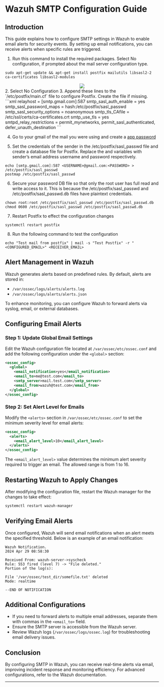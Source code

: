 # Wazuh SMTP Configuration Guide

## Introduction
This guide explains how to configure SMTP settings in Wazuh to enable email alerts for security events. By setting up email notifications, you can receive alerts when specific rules are triggered.

1. Run this command to install the required packages. Select No configuration, if prompted about the mail server configuration type.
```
sudo apt-get update && apt-get install postfix mailutils libsasl2-2 ca-certificates libsasl2-modules
```
<div align=center>
  <img src="https://github.com/user-attachments/assets/882e4fa6-f1ed-49e7-9e06-21013b8dafda"></img>
</div>
2. Select No Configuration
3. Append these lines to the `/etc/postfix/main.cf` file to configure Postfix. Create the file if missing.
```xml
relayhost = [smtp.gmail.com]:587
smtp_sasl_auth_enable = yes
smtp_sasl_password_maps = hash:/etc/postfix/sasl_passwd
smtp_sasl_security_options = noanonymous
smtp_tls_CAfile = /etc/ssl/certs/ca-certificates.crt
smtp_use_tls = yes
smtpd_relay_restrictions = permit_mynetworks, permit_sasl_authenticated, defer_unauth_destination
```

4. Go to your gmail of the mail you were using and create a [app password](https://myaccount.google.com/apppasswords?pli=1&rapt=AEjHL4Pv1YWpSOoP-tkrnbgDUE9W5MTey-cZBe3kp-DkJV_cK9s7eEbr4kX8OObm7LyNEdsKuGH-1tRVMoTVjIaSMYRs5fp--ojmFZRF0UDKQtR1jvEW0Ps)

5. Set the credentials of the sender in the /etc/postfix/sasl_passwd file and create a database file for Postfix. Replace the <USERNAME> and <PASSWORD> variables with sender’s email address username and password respectively.
```
echo [smtp.gmail.com]:587 <USERNAME>@gmail.com:<PASSWORD> > /etc/postfix/sasl_passwd
postmap /etc/postfix/sasl_passwd
```

6. Secure your password DB file so that only the root user has full read and write access to it. This is because the /etc/postfix/sasl_passwd and /etc/postfix/sasl_passwd.db files have plaintext credentials.
```
chown root:root /etc/postfix/sasl_passwd /etc/postfix/sasl_passwd.db
chmod 0600 /etc/postfix/sasl_passwd /etc/postfix/sasl_passwd.db
```
7. Restart Postfix to effect the configuration changes
```
systemctl restart postfix
```
8. Run the following command to test the configuration
```
echo "Test mail from postfix" | mail -s "Test Postfix" -r "<CONFIGURED_EMAIL>" <RECEIVER_EMAIL>
```

## Alert Management in Wazuh
Wazuh generates alerts based on predefined rules. By default, alerts are stored in:
- `/var/ossec/logs/alerts/alerts.log`
- `/var/ossec/logs/alerts/alerts.json`

To enhance monitoring, you can configure Wazuh to forward alerts via syslog, email, or external databases.

## Configuring Email Alerts
### Step 1: Update Global Email Settings
Edit the Wazuh configuration file located at `/var/ossec/etc/ossec.conf` and add the following configuration under the `<global>` section:

```xml
<ossec_config>
  <global>
    <email_notification>yes</email_notification>
    <email_to>me@test.com</email_to>
    <smtp_server>mail.test.com</smtp_server>
    <email_from>wazuh@test.com</email_from>
  </global>
</ossec_config>
```

### Step 2: Set Alert Level for Emails
Modify the `<alerts>` section in `/var/ossec/etc/ossec.conf` to set the minimum severity level for email alerts:

```xml
<ossec_config>
  <alerts>
    <email_alert_level>10</email_alert_level>
  </alerts>
</ossec_config>
```

The `<email_alert_level>` value determines the minimum alert severity required to trigger an email. The allowed range is from 1 to 16.

## Restarting Wazuh to Apply Changes
After modifying the configuration file, restart the Wazuh manager for the changes to take effect:

```sh
systemctl restart wazuh-manager
```

## Verifying Email Alerts
Once configured, Wazuh will send email notifications when an alert meets the specified threshold. Below is an example of an email notification:

```
Wazuh Notification.
2024 Apr 29 08:58:30

Received From: wazuh-server->syscheck
Rule: 553 fired (level 7) -> "File deleted."
Portion of the log(s):

File '/var/ossec/test_dir/somefile.txt' deleted
Mode: realtime

--END OF NOTIFICATION
```

## Additional Configurations
- If you need to forward alerts to multiple email addresses, separate them with commas in the `<email_to>` field.
- Ensure the SMTP server is accessible from the Wazuh server.
- Review Wazuh logs (`/var/ossec/logs/ossec.log`) for troubleshooting email delivery issues.

## Conclusion
By configuring SMTP in Wazuh, you can receive real-time alerts via email, improving incident response and monitoring efficiency. For advanced configurations, refer to the Wazuh documentation.

---

